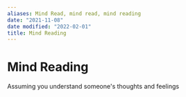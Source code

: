 ```yaml
---
aliases: Mind Read, mind read, mind reading
date: "2021-11-08"
date modified: "2022-02-01"
title: Mind Reading
---
```


# Mind Reading
Assuming you understand someone's thoughts and feelings
